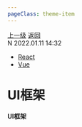 ```yaml
---
pageClass: theme-item
---
```

<div class="extend-header">
    <div class="info">
        <div class="record">
            <a class="back" href="./">上一级</a>
            <a class="back" href="./">返回</a>
        </div>        
        <div class="mini">
            <span>N 2022.01.11 14:32</span>
        </div>
    </div>
    <div class="content"><div class="custom-block links">
<ul class="desc">
<li><a href="undefined">React</a></li>
<li><a href="undefined">Vue</a></li>
</ul>
</div></div>
</div>
<div class="content-header">
<h1>UI框架</h1><strong>UI框架</strong>
</div>
<div class="static-content">


</div>